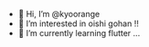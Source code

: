 - 👋 Hi, I’m @kyoorange
- 👀 I’m interested in oishi gohan !!
- 🌱 I’m currently learning flutter ...

<!---
kyoorange/kyoorange is a ✨ special ✨ repository because its `README.md` (this file) appears on your GitHub profile.
You can click the Preview link to take a look at your changes.
--->
